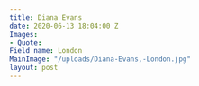 ```yaml
---
title: Diana Evans
date: 2020-06-13 18:04:00 Z
Images:
- Quote: 
Field name: London
MainImage: "/uploads/Diana-Evans,-London.jpg"
layout: post
---
```


